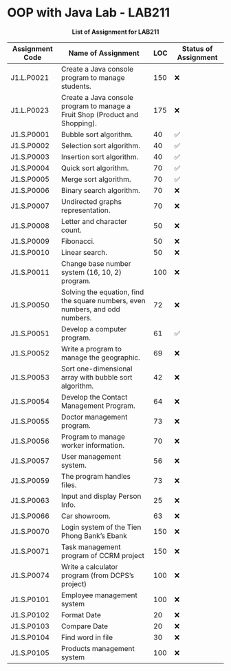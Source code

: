 # OOP with Java Lab - LAB211

<div align="center">
    <strong>List of Assignment for LAB211</strong>
</div>

| Assignment Code | Name of Assignment | LOC | Status of Assignment |
|---|---|---|---|
| J1.L.P0021| Create a Java console program to manage students.| 150| ❌|
| J1.L.P0023| Create a Java console program to manage a Fruit Shop (Product and Shopping).| 175| ❌|
| J1.S.P0001| Bubble sort algorithm.| 40| ✅|
| J1.S.P0002| Selection sort algorithm.| 40| ✅|
| J1.S.P0003| Insertion sort algorithm. | 40| ✅|
| J1.S.P0004| Quick sort algorithm. | 70| ✅|
| J1.S.P0005| Merge sort algorithm. | 70| ✅|
| J1.S.P0006| Binary search algorithm. | 70| ❌|
| J1.S.P0007| Undirected graphs representation. | 70| ❌|
| J1.S.P0008| Letter and character count. | 50| ❌|
| J1.S.P0009| Fibonacci. | 50| ❌|
| J1.S.P0010| Linear search. | 50| ❌|
| J1.S.P0011| Change base number system (16, 10, 2) program. | 100| ❌|
| J1.S.P0050| Solving the equation, find the square numbers, even numbers, and odd numbers.  | 72| ❌|
| J1.S.P0051| Develop a computer program.  | 61| ✅|
| J1.S.P0052| Write a program to manage the geographic. | 69| ❌|
| J1.S.P0053| Sort one-dimensional array with bubble sort algorithm.  | 42| ❌|
| J1.S.P0054| Develop the Contact Management Program. | 64| ❌|
| J1.S.P0055| Doctor management program. | 73| ❌|
| J1.S.P0056| Program to manage worker information.  | 70| ❌|
| J1.S.P0057| User management system. | 56| ❌|
| J1.S.P0059| The program handles files.  | 73| ❌|
| J1.S.P0063| Input and display Person Info.  | 25| ❌|
| J1.S.P0066| Car showroom.  | 63| ❌|
| J1.S.P0070| Login system of the Tien Phong Bank’s Ebank | 150| ❌|
| J1.S.P0071| Task management program of CCRM project | 150| ❌|
| J1.S.P0074| Write a calculator program (from DCPS’s project) | 100| ❌|
| J1.S.P0101| Employee management system | 100| ❌|
| J1.S.P0102| Format Date | 20| ❌|
| J1.S.P0103| Compare Date | 20| ❌|
| J1.S.P0104| Find word in file | 30| ❌|
| J1.S.P0105| Products management system | 100| ❌|

